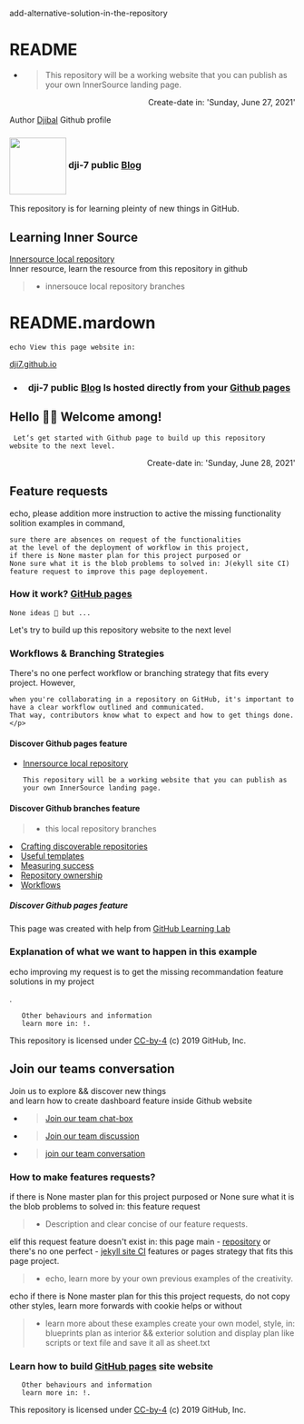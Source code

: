 
add-alternative-solution-in-the-repository
# README
- > This repository will be a working website that you can publish as your own InnerSource landing page.
<div class="content" aling="center">
 <p align="right"> Create-date in: 'Sunday, June 27, 2021'</p>
  
  <p>Author <a href="https://github.com/djibal">Djibal</a> Github profile</p>
    
 <h3><img align="center" widght-"120" height="100" src="https://user-images.githubusercontent.com/81055330/123887240-0d112700-d949-11eb-8570-2c4477f490ed.jpeg">
 dji-7 public <a href="https://dji-7.github.io/dji7.github.io/">Blog </a></h3>
 This repository is for learning pleinty of new things in GitHub.
</div>

## Learning Inner Source 
[Innersource local repository](https://github.com/djibal/innersource/)<br>
 Inner resource, learn the resource from this repository in github
 
  > - innersouce local repository branches

# README.mardown
    echo View this page website in:
<a href="https://djibal.github.io/innersource/">dji7.github.io</a>

- <h3 align="center">dji-7 public <a href="https://djibal.github.io/innersource/">Blog</a> Is hosted directly from your <a href="https://pages.github.com">Github pages</a> 
<h2>Hello 🖐🏿 Welcome among!</h2>
    
     Let‘s get started with Github page to build up this repository website to the next level.

<p align="right"> Create-date in: 'Sunday, June 28, 2021'</p>

##  Feature requests
<p>echo, please addition more instruction to active the missing functionality solition examples in command,</p>
    
    sure there are absences on request of the functionalities
    at the level of the deployment of workflow in this project,
    if there is None master plan for this project purposed or 
    None sure what it is the blob problems to solved in: J(ekyll site CI) feature request to improve this page deployement. 
    
<h3> How it work? <a href="https://pages.github.com">GitHub pages</a></h3>
  
    None ideas 🧐 but ...
    
<p> Let's try to build up this repository website to the next level

### Workflows & Branching Strategies 
<p> There's no one perfect workflow or branching strategy that fits every project. However,
    
    when you're collaborating in a repository on GitHub, it's important to have a clear workflow outlined and communicated.
    That way, contributors know what to expect and how to get things done.</p>
  

  
#### Discover Github pages feature
- [Innersource local repository](https://github.com/djibal/innersource/)
  
      This repository will be a working website that you can publish as your own InnerSource landing page.

#### Discover Github branches feature
  
  > - this local repository branches
  
  
<div class="branch-list"> 
   <li><a href="discoverable/">Crafting discoverable repositories</a></li>
    <li><a href="templates/">Useful templates</a></li>
    <li><a href="metrics/">Measuring success</a></li>
    <li><a href="repo-ownership/">Repository ownership</a></li>
   <li><a href="workflows/">Workflows</a></li>
</ul>



##### Discover Github pages feature 
<p align="x">This page was created with help from <a href="https://lab.github.com/">GitHub Learning Lab</a></p>

    
### Explanation of what we want to happen in this example
<p>echo improving my request is to get the missing recommandation feature solutions in my project</p>.
       
       Other behaviours and information 
       learn more in: !.
        
<p>This repository is licensed under <a href="../LICENSE">CC-by-4</a> (c) 2019 GitHub, Inc.</p>


## Join our teams conversation 
Join us to explore && discover new things<br>
and learn how to create dashboard feature inside Github website
- > [Join our team chat-box](https://github.com/orgs/dji-7/teams/team-chat-box/)
- > [Join our team discussion](https://github.com/orgs/dji-7/teams/team-discussion/)
- > [join our team conversation](https://github.com/orgs/dji-7/teams/team-conversations/)

### How to make features requests?
if there is None master plan for this project purposed or 
None sure what it is the blob problems to solved in: this feature request

> - Description and clear concise of our feature requests.
    
elif this request feature doesn't exist in: this page main - [repository](https://github.com/dji-7/dji7.github.io/) or
there's no one perfect - [jekyll site CI](https://jekyllrb.com/) features or pages strategy that fits this page project.
    
 > - echo, learn more by your own previous examples of the creativity.

echo if there is None master plan for this this project requests, do not copy other styles,
learn more forwards with cookie helps or without

> - learn more about these examples create your own model, style, in:
> blueprints plan as interior && exterior solution and display plan like scripts or text file and save it all as sheet.txt

<h3> Learn how to build <a href="https://pages.github.com">GitHub pages</a> site website</h3>
       
       Other behaviours and information 
       learn more in: !.
        
<p>This repository is licensed under <a href="../LICENSE">CC-by-4</a> (c) 2019 GitHub, Inc.</p>
